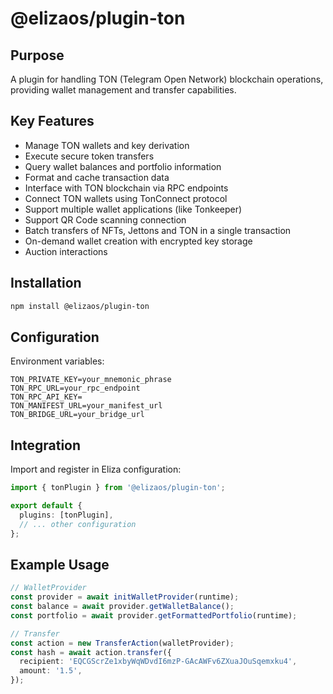 # @elizaos/plugin-ton

## Purpose

A plugin for handling TON (Telegram Open Network) blockchain operations, providing wallet management and transfer capabilities.

## Key Features

- Manage TON wallets and key derivation
- Execute secure token transfers
- Query wallet balances and portfolio information
- Format and cache transaction data
- Interface with TON blockchain via RPC endpoints
- Connect TON wallets using TonConnect protocol
- Support multiple wallet applications (like Tonkeeper)
- Support QR Code scanning connection
- Batch transfers of NFTs, Jettons and TON in a single transaction
- On-demand wallet creation with encrypted key storage
- Auction interactions

## Installation

```bash
npm install @elizaos/plugin-ton
```

## Configuration

Environment variables:

```env
TON_PRIVATE_KEY=your_mnemonic_phrase
TON_RPC_URL=your_rpc_endpoint
TON_RPC_API_KEY=
TON_MANIFEST_URL=your_manifest_url
TON_BRIDGE_URL=your_bridge_url
```

## Integration

Import and register in Eliza configuration:

```typescript
import { tonPlugin } from '@elizaos/plugin-ton';

export default {
  plugins: [tonPlugin],
  // ... other configuration
};
```

## Example Usage

```typescript
// WalletProvider
const provider = await initWalletProvider(runtime);
const balance = await provider.getWalletBalance();
const portfolio = await provider.getFormattedPortfolio(runtime);

// Transfer
const action = new TransferAction(walletProvider);
const hash = await action.transfer({
  recipient: 'EQCGScrZe1xbyWqWDvdI6mzP-GAcAWFv6ZXuaJOuSqemxku4',
  amount: '1.5',
});
```
